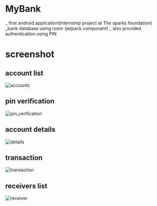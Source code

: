 # MyBank

_ first android application(Internship project at The sparks foundation)
_bank database using room (jetpack componant)
_ also provided authentication using PIN



# screenshot 
## account list
![accounts](https://user-images.githubusercontent.com/57058371/98896896-16d83e00-24d0-11eb-9860-91679de44fdd.jpeg)
## pin verification
![pin_verification](https://user-images.githubusercontent.com/57058371/98896926-2bb4d180-24d0-11eb-9d7b-75855c44e194.jpeg)
## account details
![details](https://user-images.githubusercontent.com/57058371/98896932-2d7e9500-24d0-11eb-8d95-1af5dfb8a325.jpeg)


## transaction
![transaction](https://user-images.githubusercontent.com/57058371/98896930-2ce5fe80-24d0-11eb-8bbc-406e1fab94d1.jpeg)

## receivers list
![receiver](https://user-images.githubusercontent.com/57058371/98896927-2ce5fe80-24d0-11eb-80c4-69d238e40c1c.jpeg)
